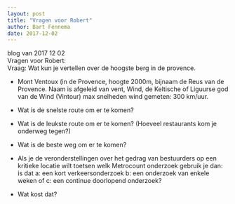 ```yaml
---
layout: post
title: "Vragen voor Robert"
author: Bart Fennema
date: 2017-12-02
---
```


blog van 2017 12 02 <br/>
Vragen voor Robert:<br/>
Vraag: Wat kun je vertellen over de hoogste berg in de provence.
- Mont Ventoux (in de Provence, hoogte 2000m, bijnaam de Reus van de Provence.
Naam is afgeleid van vent, Wind, de Keltische of Liguurse god van de Wind (Vintour)
max snelheden wind gemeten: 300 km/uur.

- Wat is de snelste route om er te komen?
- Wat is de leukste route om er te komen? (Hoeveel restaurants kom je onderweg tegen?)
- Wat is de beste weg om er te komen?

- Als je de veronderstellingen over het gedrag van bestuurders op een kritieke locatie wilt toetsen welk Metrocount onderzoek gebruik je dan: 
is dat a: een kort verkeersonderzoek
b: een onderzoek van enkele weken
of c: een continue doorlopend onderzoek?

- Wat kost dat?

